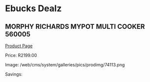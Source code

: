
# Ebucks Dealz
## MORPHY RICHARDS MYPOT MULTI COOKER 560005
[Product Page](https://www.ebucks.com/web/shop/productSelected.do?prodId=1146880514&catId=704983235)

Price: R2199.00

Image: /web/cms/system/galleries/pics/prodimg/74113.png

Savings: 


	